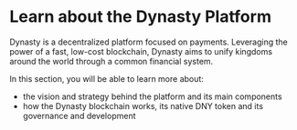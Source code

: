 # Learn about the Dynasty Platform

Dynasty is a decentralized platform focused on payments. Leveraging the power of a fast, low-cost blockchain, Dynasty aims to unify kingdoms around the world through a common financial system.

In this section, you will be able to learn more about:

* the vision and strategy behind the platform and its main components
* how the Dynasty blockchain works, its native DNY token and its governance and development
